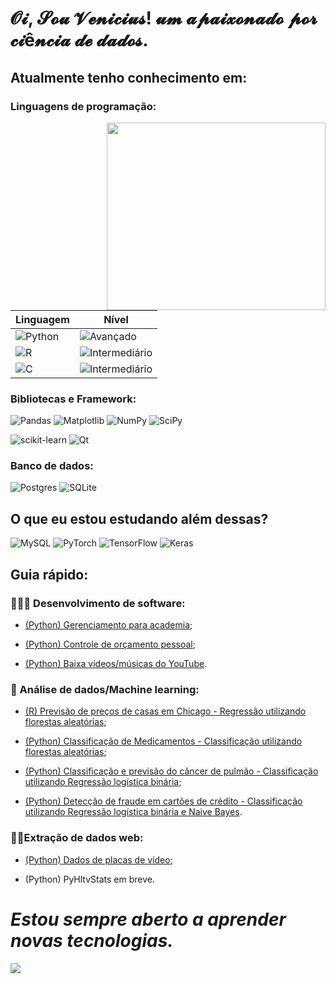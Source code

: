 # 𝓞𝓲, 𝓢𝓸𝓾 𝓥𝓮𝓷𝓲𝓬𝓲𝓾𝓼! 𝓾𝓶 𝓪𝓹𝓪𝓲𝔁𝓸𝓷𝓪𝓭𝓸 𝓹𝓸𝓻 𝓬𝓲ê𝓷𝓬𝓲𝓪 𝓭𝓮 𝓭𝓪𝓭𝓸𝓼.

## Atualmente tenho conhecimento em:

### Linguagens de programação:

<img src="https://media3.giphy.com/media/gh0RRgkTXedvF0pDc0/giphy.gif?cid=ecf05e47mdb09bq0is6bdc9v8ekuydosi6wq111gqayawomy&ep=v1_gifs_related&rid=giphy.gif" width="350" height="300"  align="right"/>

|                                       Linguagem                                                          |                                    Nível                                                   |
|                                     -------------                                                        |                                -------------                                               |
| ![Python](https://img.shields.io/badge/Python-3776AB?style=for-the-badge&logo=python&logoColor=white)    | ![Avançado](https://img.shields.io/badge/Avan%C3%A7ado-blue?style=for-the-badge)           |
| ![R](https://img.shields.io/badge/r-%23276DC3.svg?style=for-the-badge&logo=r&logoColor=white)            | ![Intermediário](https://img.shields.io/badge/Intermedi%C3%A1rio-blue?style=for-the-badge) |
| ![C](https://img.shields.io/badge/c-%2300599C.svg?style=for-the-badge&logo=c&logoColor=white)            | ![Intermediário](https://img.shields.io/badge/Intermedi%C3%A1rio-blue?style=for-the-badge) |


### Bibliotecas e Framework:
![Pandas](https://img.shields.io/badge/pandas-%23150458.svg?style=for-the-badge&logo=pandas&logoColor=white)
![Matplotlib](https://img.shields.io/badge/Matplotlib-%23ffffff.svg?style=for-the-badge&logo=Matplotlib&logoColor=black)
![NumPy](https://img.shields.io/badge/numpy-%23013243.svg?style=for-the-badge&logo=numpy&logoColor=white)
![SciPy](https://img.shields.io/badge/SciPy-%230C55A5.svg?style=for-the-badge&logo=scipy&logoColor=%white)

![scikit-learn](https://img.shields.io/badge/scikit--learn-%23F7931E.svg?style=for-the-badge&logo=scikit-learn&logoColor=white)
![Qt](https://img.shields.io/badge/Qt-%23217346.svg?style=for-the-badge&logo=Qt&logoColor=white)

### Banco de dados:
![Postgres](https://img.shields.io/badge/postgres-%23316192.svg?style=for-the-badge&logo=postgresql&logoColor=white)
![SQLite](https://img.shields.io/badge/SQLite-07405E?style=for-the-badge&logo=sqlite&logoColor=white)

## O que eu estou estudando além dessas?
![MySQL](https://img.shields.io/badge/mysql-%2300f.svg?style=for-the-badge&logo=mysql&logoColor=white)
![PyTorch](https://img.shields.io/badge/PyTorch-%23EE4C2C.svg?style=for-the-badge&logo=PyTorch&logoColor=white)
![TensorFlow](https://img.shields.io/badge/TensorFlow-%23FF6F00.svg?style=for-the-badge&logo=TensorFlow&logoColor=white)
![Keras](https://img.shields.io/badge/Keras-%23D00000.svg?style=for-the-badge&logo=Keras&logoColor=white) 

## Guia rápido:
### 👨🏻‍💻 Desenvolvimento de software:

- [(Python) Gerenciamento para academia](https://github.com/Vi-n1/VGymSystem);
  
- [(Python) Controle de orçamento pessoal](https://github.com/Vi-n1/CadeMeuDinheirinho);

- [(Python) Baixa vídeos/músicas do YouTube](https://github.com/Vi-n1/VYTDownload).

### 🤖 Análise de dados/Machine learning:
- [(R) Previsão de preços de casas em Chicago - Regressão utilizando florestas aleatórias](https://github.com/Vi-n1/ChicagoHousePricePrediction);

- [(Python) Classificação de Medicamentos - Classificação utilizando florestas aleatórias](https://github.com/Vi-n1/Drug_Classification);

- [(Python) Classificação e previsão do câncer de pulmão - Classificação utilizando Regressão logística binária](https://github.com/Vi-n1/LungCancerClassificationAndPrediction);

- [(Python) Detecção de fraude em cartões de crédito - Classificação utilizando Regressão logística binária e Naive Bayes](https://github.com/Vi-n1/Credit_card_fraud_detection).

### 🕵️‍♂️Extração de dados web:
- [(Python) Dados de placas de vídeo](https://github.com/Vi-n1/AnalisePrecosKabum);

- (Python) PyHltvStats em breve.

# ***Estou sempre aberto a aprender novas tecnologias.***
<img src="https://media3.giphy.com/media/v1.Y2lkPTc5MGI3NjExNm91MjUzcnpxYWh4a2lyc3V0dDdzZHBxaDJ6d2NiMXhiNmRnN3ZyZyZlcD12MV9pbnRlcm5hbF9naWZfYnlfaWQmY3Q9Zw/2IudUHdI075HL02Pkk/giphy.gif"/>
